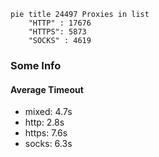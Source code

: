 
```mermaid
pie title 24497 Proxies in list
    "HTTP" : 17676
    "HTTPS": 5873
    "SOCKS" : 4619
```

### Some Info
#### Average Timeout

- mixed: 4.7s
- http: 2.8s
- https: 7.6s
- socks: 6.3s